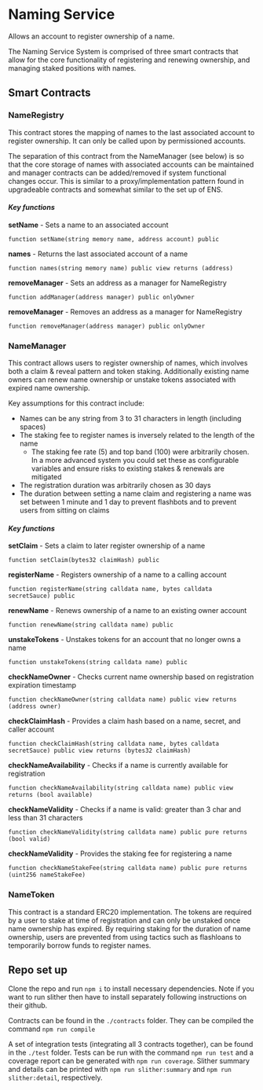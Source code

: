 # Naming Service

Allows an account to register ownership of a name.

The Naming Service System is comprised of three smart contracts that allow for the core functionality of registering and renewing ownership, and managing staked positions with names.

## Smart Contracts

### NameRegistry

This contract stores the mapping of names to the last associated account to register ownership. It can only be called upon by permissioned accounts.

The separation of this contract from the NameManager (see below) is so that the core storage of names with associated accounts can be maintained and manager contracts can be added/removed if system functional changes occur. This is similar to a proxy/implementation pattern found in upgradeable contracts and somewhat similar to the set up of ENS. 

#### _Key functions_
**setName** - Sets a name to an associated account

`function setName(string memory name, address account) public`

**names** - Returns the last associated account of a name

`function names(string memory name) public view returns (address)`

**removeManager** - Sets an address as a manager for NameRegistry

`function addManager(address manager) public onlyOwner`

**removeManager** - Removes an address as a manager for NameRegistry

`function removeManager(address manager) public onlyOwner`

### NameManager

This contract allows users to register ownership of names, which involves both a claim & reveal pattern and token staking. Additionally existing name owners can renew name ownership or unstake tokens associated with expired name ownership.

Key assumptions for this contract include:
- Names can be any string from 3 to 31 characters in length (including spaces)
- The staking fee to register names is inversely related to the length of the name
    - The staking fee rate (5) and top band (100) were arbitrarily chosen. In a more advanced system you could set these as configurable variables and ensure risks to existing stakes & renewals are mitigated
- The registration duration was arbitrarily chosen as 30 days
- The duration between setting a name claim and registering a name was set between 1 minute and 1 day to prevent flashbots and to prevent users from sitting on claims

#### _Key functions_
**setClaim** - Sets a claim to later register ownership of a name

`function setClaim(bytes32 claimHash) public`

**registerName** - Registers ownership of a name to a calling account

`function registerName(string calldata name, bytes calldata secretSauce) public`

**renewName** - Renews ownership of a name to an existing owner account

`function renewName(string calldata name) public`

**unstakeTokens** - Unstakes tokens for an account that no longer owns a name

`function unstakeTokens(string calldata name) public`

**checkNameOwner** - Checks current name ownership based on registration expiration timestamp

`function checkNameOwner(string calldata name) public view returns (address owner)`

**checkClaimHash** - Provides a claim hash based on a name, secret, and caller account

`function checkClaimHash(string calldata name, bytes calldata secretSauce) public view returns (bytes32 claimHash)`

**checkNameAvailability** - Checks if a name is currently available for registration

`function checkNameAvailability(string calldata name) public view returns (bool available)`

**checkNameValidity** - Checks if a name is valid: greater than 3 char and less than 31 characters

`function checkNameValidity(string calldata name) public pure returns (bool valid)`

**checkNameValidity** - Provides the staking fee for registering a name

`function checkNameStakeFee(string calldata name) public pure returns (uint256 nameStakeFee)`

### NameToken

This contract is a standard ERC20 implementation. The tokens are required by a user to stake at time of registration and can only be unstaked once name ownership has expired. By requiring staking for the duration of name ownership, users are prevented from using tactics such as flashloans to temporarily borrow funds to register names.

## Repo set up

Clone the repo and run `npm i` to install necessary dependencies. Note if you want to run slither then have to install separately following instructions on their github.

Contracts can be found in the `./contracts` folder. They can be compiled the command `npm run compile`

A set of integration tests (integrating all 3 contracts together), can be found in the `./test` folder. Tests can be run with the command `npm run test` and a coverage report can be generated with `npm run coverage`. Slither summary and details can be printed with `npm run slither:summary` and `npm run slither:detail`, respectively.